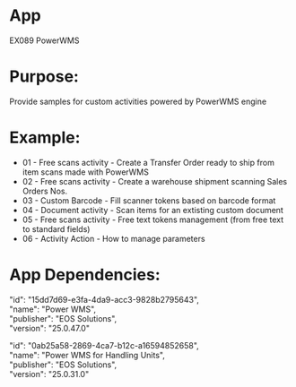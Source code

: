 # App
EX089 PowerWMS

# Purpose: 
Provide samples for custom activities powered by PowerWMS engine

# Example:
- 01 - Free scans activity - Create a Transfer Order ready to ship from item scans made with PowerWMS
- 02 - Free scans activity -  Create a warehouse shipment scanning Sales Orders Nos.
- 03 - Custom Barcode -  Fill scanner tokens based on barcode format
- 04 - Document activity -  Scan items for an extisting custom document
- 05 - Free scans activity -  Free text tokens management (from free text to standard fields)
- 06 - Activity Action - How to manage parameters 

# App Dependencies:
"id": "15dd7d69-e3fa-4da9-acc3-9828b2795643",  
"name": "Power WMS",  
"publisher": "EOS Solutions",  
"version": "25.0.47.0"  

"id": "0ab25a58-2869-4ca7-b12c-a16594852658",  
"name": "Power WMS for Handling Units",  
"publisher": "EOS Solutions",  
"version": "25.0.31.0"  
